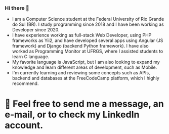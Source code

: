 ### Hi there 👋

 - I am a Computer Science student at the Federal University of Rio Grande do Sul (BR). I study programming since 2018 and I have been working as Developer since 2020.
 - I have experience working as full-stack Web Developer, using PHP frameworks as Yii2, and have developed several apps using Angular (JS framework) and Django (backend Python framework). I have also worked as Programming Monitor at UFRGS, where I assisted students to learn C language.
 - My favorite language is JavaScript, but I am also looking to expand my knowledge and learn different areas of development, such as Mobile.
 - I'm currently learning and reviewing some concepts such as APIs, backend and databases at the FreeCodeCamp platform, which I highly recommend.

# 💬 Feel free to send me a message, an e-mail, or to check my LinkedIn account.
